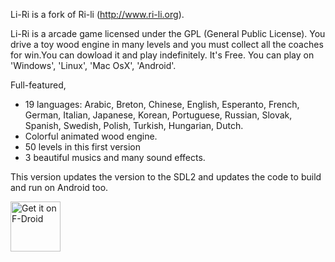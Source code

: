 Li-Ri is a fork of Ri-li (http://www.ri-li.org).

Li-Ri is a arcade game licensed under the GPL (General Public License).
You drive a toy wood engine in many levels and you must collect
all the coaches for win.You can dowload it and play indefinitely.
It's Free. You can play on 'Windows', 'Linux', 'Mac OsX', 'Android'.

Full-featured,
- 19 languages: Arabic, Breton, Chinese, English, Esperanto, French,
  German, Italian, Japanese, Korean, Portuguese, Russian, Slovak,
  Spanish, Swedish, Polish, Turkish, Hungarian, Dutch.
- Colorful animated wood engine.
- 50 levels in this first version
- 3 beautiful musics and many sound effects.

This version updates the version to the SDL2 and updates the code to build and run on Android too.

[<img src="https://fdroid.gitlab.io/artwork/badge/get-it-on.png"
     alt="Get it on F-Droid"
     height="80">](https://f-droid.org/packages/org.liri.liri/)

